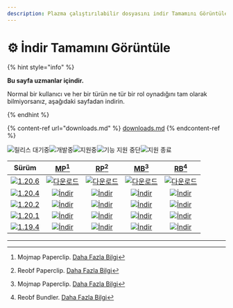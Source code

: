 ```yaml
---
description: Plazma çalıştırılabilir dosyasını indir Tamamını Görüntüle
---
```


# ⚙️ İndir Tamamını Görüntüle

{% hint style="info" %}

**Bu sayfa uzmanlar içindir.**

Normal bir kullanıcı ve her bir türün ne tür bir rol oynadığını tam olarak bilmiyorsanız,
aşağıdaki sayfadan indirin.

{% endhint %}

{% content-ref url="downloads.md" %}
[downloads.md](downloads.md)
{% endcontent-ref %}

[wtr]: https://badge.plazmamc.org/0/Bekleme%20Sürümü

![릴리스 대기중][wtr]![개발중](https://badge.plazmamc.org/1/개발중)![지원중](https://badge.plazmamc.org/2/지원중)![기능 지원 중단](https://badge.plazmamc.org/6/기능%20지원%20중단)![지원 종료](https://badge.plazmamc.org/4/지원%20종료)

|                                       Sürüm                                       |                           [MP](#user-content-fn-1)[^1]                           |                           [RP](#user-content-fn-2)[^2]                           |                           [MB](#user-content-fn-3)[^3]                           |                           [RB](#user-content-fn-4)[^4]                           |
| :-------------------------------------------------------------------------------: | :------------------------------------------------------------------------------: | :------------------------------------------------------------------------------: | :------------------------------------------------------------------------------: | :------------------------------------------------------------------------------: |
| [![1.20.6](https://badge.plazmamc.org/2/1.20.6)](https://git.plazmamc.org/1.20.6) |  [![다운로드](https://badge.plazmamc.org/1/다운로드)](https://dl.plazmamc.org/1.20.6/0)  |  [![다운로드](https://badge.plazmamc.org/1/다운로드)](https://dl.plazmamc.org/1.20.6/1)  |  [![다운로드](https://badge.plazmamc.org/1/다운로드)](https://dl.plazmamc.org/1.20.6/2)  |  [![다운로드](https://badge.plazmamc.org/1/다운로드)](https://dl.plazmamc.org/1.20.6/3)  |
| [![1.20.4](https://badge.plazmamc.org/2/1.20.4)](https://git.plazmamc.org/1.20.4) | [![İndir](https://badge.plazmamc.org/1/İndir)](https://dl.plazmamc.org/1.20.4/0) | [![İndir](https://badge.plazmamc.org/1/İndir)](https://dl.plazmamc.org/1.20.4/1) | [![İndir](https://badge.plazmamc.org/1/İndir)](https://dl.plazmamc.org/1.20.4/2) | [![İndir](https://badge.plazmamc.org/1/İndir)](https://dl.plazmamc.org/1.20.4/3) |
| [![1.20.2](https://badge.plazmamc.org/4/1.20.2)](https://git.plazmamc.org/1.20.2) | [![İndir](https://badge.plazmamc.org/1/İndir)](https://dl.plazmamc.org/1.20.2/0) | [![İndir](https://badge.plazmamc.org/1/İndir)](https://dl.plazmamc.org/1.20.2/1) | [![İndir](https://badge.plazmamc.org/1/İndir)](https://dl.plazmamc.org/1.20.2/2) | [![İndir](https://badge.plazmamc.org/1/İndir)](https://dl.plazmamc.org/1.20.2/3) |
| [![1.20.1](https://badge.plazmamc.org/4/1.20.1)](https://git.plazmamc.org/1.20.1) | [![İndir](https://badge.plazmamc.org/1/İndir)](https://dl.plazmamc.org/1.20.1/0) | [![İndir](https://badge.plazmamc.org/1/İndir)](https://dl.plazmamc.org/1.20.1/1) | [![İndir](https://badge.plazmamc.org/1/İndir)](https://dl.plazmamc.org/1.20.1/2) | [![İndir](https://badge.plazmamc.org/1/İndir)](https://dl.plazmamc.org/1.20.1/3) |
| [![1.19.4](https://badge.plazmamc.org/4/1.19.4)](https://git.plazmamc.org/1.19.4) | [![İndir](https://badge.plazmamc.org/1/İndir)](https://dl.plazmamc.org/1.19.4/0) | [![İndir](https://badge.plazmamc.org/1/İndir)](https://dl.plazmamc.org/1.19.4/1) | [![İndir](https://badge.plazmamc.org/1/İndir)](https://dl.plazmamc.org/1.19.4/2) | [![İndir](https://badge.plazmamc.org/1/İndir)](https://dl.plazmamc.org/1.19.4/3) |

***

[^1]: Mojmap Paperclip. [Daha Fazla Bilgi](../administration/getting-started#id-2)

[^2]: Reobf Paperclip. [Daha Fazla Bilgi](../administration/getting-started#id-2)

[^3]: Mojmap Paperclip. [Daha Fazla Bilgi](../administration/getting-started#id-2)

[^4]: Reobf Bundler. [Daha Fazla Bilgi](../administration/getting-started#id-2)
